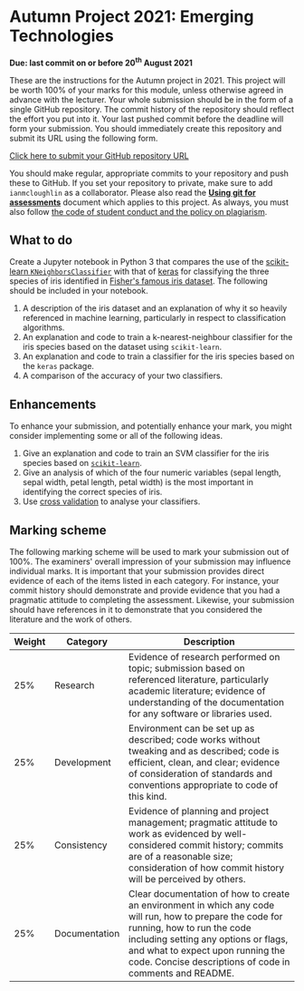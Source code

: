# Autumn Project 2021: Emerging Technologies

**Due: last commit on or before 20<sup>th</sup> August 2021**


These are the instructions for the Autumn project in 2021.
This project will be worth 100% of your marks for this module, unless otherwise agreed in advance with the lecturer.
Your whole submission should be in the form of a single GitHub repository.
The commit history of the repository should reflect the effort you put into it.
Your last pushed commit before the deadline will form your submission.
You should immediately create this repository and submit its URL using the following form.


[Click here to submit your GitHub repository URL](https://forms.office.com/r/whWTJsDuz7)



You should make regular, appropriate commits to your repository and push these to GitHub.
If you set your repository to private, make sure to add `ianmcloughlin` as a collaborator.
Please also read the **[Using git for assessments](https://github.com/ianmcloughlin/using-git-for-assessments/raw/master/using-git-for-assessments.pdf)** document which applies to this project.
As always, you must also follow [the code of student conduct and the policy on plagiarism](https://www.gmit.ie/general/quality-assurance-framework).


## What to do

Create a Jupyter notebook in Python 3 that compares the use of the [scikit-learn `KNeighborsClassifier`](https://scikit-learn.org/stable/modules/generated/sklearn.neighbors.KNeighborsClassifier.html) with that of [keras](https://keras.io/) for classifying the three species of iris identified in [Fisher's famous iris dataset](https://en.wikipedia.org/wiki/Iris_flower_data_set).
The following should be included in your notebook.

1. A description of the iris dataset and an explanation of why it so heavily referenced in machine learning, particularly in respect to classification algorithms.
2. An explanation and code to train a k-nearest-neighbour classifier for the iris species based on the dataset using `scikit-learn`.
3. An explanation and code to train a classifier for the iris species based on the `keras` package.
4. A comparison of the accuracy of your two classifiers.


## Enhancements

To enhance your submission, and potentially enhance your mark, you might consider implementing some or all of the following ideas.

1. Give an explanation and code to train an SVM classifier for the iris species based on [`scikit-learn`](https://scikit-learn.org/stable/modules/svm.html).
2. Give an analysis of which of the four numeric variables (sepal length, sepal width, petal length, petal width) is the most important in identifying the correct species of iris. 
3. Use [cross validation](https://scikit-learn.org/stable/modules/cross_validation.html) to analyse your classifiers.

## Marking scheme

The following marking scheme will be used to mark your submission out of 100%.
The examiners' overall impression of your submission may influence individual marks.
It is important that your submission provides direct evidence of each of the items listed in each category.
For instance, your commit history should demonstrate and provide evidence that you had a pragmatic attitude to completing the assessment.
Likewise, your submission should have references in it to demonstrate that you considered the literature and the work of others.
  

| Weight | Category | Description |
|---|---|---|
|25% | Research | Evidence of research performed on topic; submission based on referenced literature, particularly academic literature; evidence of understanding of the documentation for any software or libraries used. |
|25% | Development | Environment can be set up as described; code works without tweaking and as described; code is efficient, clean, and clear; evidence of consideration of standards and conventions appropriate to code of this kind. |
|25% | Consistency | Evidence of planning and project management; pragmatic attitude to work as evidenced by well-considered commit history; commits are of a reasonable size; consideration of how commit history will be perceived by others. |
|25% | Documentation | Clear documentation of how to create an environment in which any code will run, how to prepare the code for running, how to run the code including setting any options or flags, and what to expect upon running the code. Concise descriptions of code in comments and README. |